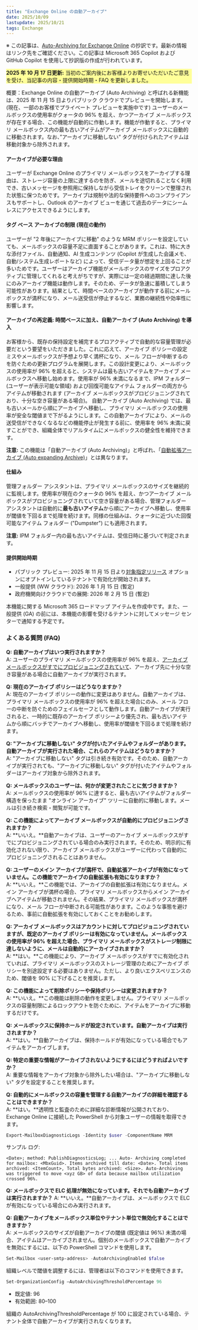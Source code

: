 ```yaml
---
title: "Exchange Online の自動アーカイブ"
date: 2025/10/09
lastupdate: 2025/10/21
tags: Exchange
---
```


※ この記事は、[Auto-Archiving for Exchange Online](https://techcommunity.microsoft.com/blog/exchange/auto-archiving-for-exchange-online/4459735) の抄訳です。最新の情報はリンク先をご確認ください。この記事は Microsoft 365 Copilot および GitHub Copilot を使用して抄訳版の作成が行われています。

<p style="background: #FFFF99;"><strong>2025 年 10 月 17 日更新:</strong> 当初のご案内後にお客様よりお寄せいただいたご意見を受け、当記事の内容・提供開始時期・FAQ を更新しました。</p>
概要：Exchange Online の自動アーカイブ (Auto Archiving) と呼ばれる新機能は、2025 年 11 月 15 日よりパブリック クラウドでプレビューを開始します。(現在、一部のお客様でプライベート プレビューを実施中です)
ユーザーのメールボックスの使用率がクォータの 96% を超え、かつアーカイブ メールボックスが存在する場合、この機能が自動的に作動します。機能が作動すると、プライマリ メールボックス内の最も古いアイテムがアーカイブ メールボックスに自動的に移動されます。なお、”アーカイブに移動しない” タグが付けられたアイテムは移動対象から除外されます。  

#### アーカイブが必要な理由

ユーザーが Exchange Online のプライマリ メールボックスをアーカイブする理由は、ストレージ容量の上限に達するのを防ぎ、メールを途切れることなく利用でき、古いメッセージを参照用に保持しながら受信トレイをクリーンで整理された状態に保つためです。アーカイブは規制や法的な保持要件へのコンプライアンスもサポートし、Outlook のアーカイブ ビューを通じて過去のデータにシームレスにアクセスできるようにします。

#### タグ ベース アーカイブの制限 (現在の動作)

ユーザーが "2 年後にアーカイブに移動" のような MRM ポリシーを設定していても、メールボックスの容量不足に直面することがあります。これは、特に大きな添付ファイル、自動通知、AI 生成コンテンツ (Copilot が生成した会議メモ、自動/システム生成レポートなど) によって、受信データ量が想定を上回ることが多いためです。ユーザーはアーカイブ機能がメールボックスのサイズをプロアクティブに管理してくれると考えがちですが、実際には一定の経過期間に達した後にのみアーカイブ機能は動作します。そのため、データが急速に蓄積してしまう可能性があります。結果として、時間ベースのアーカイブが動作する前にメールボックスが満杯になり、メール送受信が停止するなど、業務の継続性や効率性に影響します。

#### アーカイブの再定義: 時間ベースに加え、自動アーカイブ (Auto Archiving) を導入

お客様から、既存の保持設定を補完するプロアクティブで自動的な容量管理が必要だという要望をいただきました。これに応えて、アーカイブ ポリシーの設定ミスやメールボックスが予想より早く満杯になり、メール フローが中断するのを防ぐための更新プログラムを展開します。この設計変更により、メールボックスの使用率が 96% を超えると、システムは最も古いアイテムをアーカイブ メールボックスへ移動し始めます。使用率が 96% 未満になるまで、IPM フォルダー (ユーザーが表示可能な領域) および回復可能なアイテム フォルダーの両方からアイテムが移動されます (アーカイブ メールボックスがプロビジョニングされており、十分な空き容量がある場合)。
自動アーカイブ (Auto Archiving) では、最も古いメールから順にアーカイブへ移動し、プライマリ メールボックスの使用率が安全な閾値まで下がるようにします。この自動アーカイブにより、メールの送受信ができなくなるなどの機能停止が発生する前に、使用率を 96% 未満に戻すことができ、組織全体でリアルタイムにメールボックスの健全性を維持できます。

**注意:** この機能は「自動アーカイブ (Auto Archiving)」と呼ばれ、「[自動拡張アーカイブ (Auto expanding Archive)](https://learn.microsoft.com/purview/autoexpanding-archiving)」とは異なります。

#### 仕組み

管理フォルダー アシスタントは、プライマリ メールボックスのサイズを継続的に監視します。使用率が現在のクォータの 96% を超え、かつアーカイブ メールボックスがプロビジョニングされていて空き容量がある場合、管理フォルダー アシスタントは自動的に**最も古いアイテム**から順にアーカイブへ移動し、使用率が閾値を下回るまで処理を続けます。同様の仕組みは、クォータに近づいた回復可能なアイテム フォルダー ("Dumpster") にも適用されます。

**注意:** IPM フォルダー内の最も古いアイテムは、受信日時に基づいて判定されます。
#### 提供開始時期

- パブリック プレビュー: 2025 年 11 月 15 日より[対象指定リリース](https://learn.microsoft.com/microsoft-365/admin/manage/release-options-in-office-365?view=o365-worldwide) オプションにオプトインしているテナントで有効化が開始されます。
- 一般提供 (WW クラウド): 2026 年 1 月 15 日 (暫定)
- 政府機関向けクラウドでの展開: 2026 年 2 月 15 日 (暫定)

本機能に関する Microsoft 365 ロードマップ アイテムを作成中です。また、一般提供 (GA) の前には、本機能の影響を受けるテナントに対してメッセージ センターで通知する予定です。

### よくある質問 (FAQ) 

**Q: 自動アーカイブはいつ実行されますか？**  
A: ユーザーのプライマリ メールボックスの使用率が 96% を超え、[アーカイブ メールボックスがすでにプロビジョニングされていて](https://learn.microsoft.com/purview/enable-archive-mailboxes)、アーカイブ先に十分な空き容量がある場合に自動アーカイブが実行されます。

**Q: 現在のアーカイブ ポリシーはどうなりますか？**  
A: 現在のアーカイブ ポリシーの動作に変更はありません。自動アーカイブは、プライマリ メールボックスの使用率が 96% を超えた場合にのみ、メール フローの中断を防ぐためのフェイルセーフとして動作します。自動アーカイブが実行されると、一時的に既存のアーカイブ ポリシーより優先され、最も古いアイテムから順にバッチでアーカイブへ移動し、使用率が閾値を下回るまで処理を続けます。

**Q: "アーカイブに移動しない" タグが付いたアイテムやフォルダーがあります。自動アーカイブが実行された場合、これらのアイテムはどうなりますか？**  
A: "アーカイブに移動しない" タグは引き続き有効です。そのため、自動アーカイブが実行されても、"アーカイブに移動しない" タグが付いたアイテムやフォルダーはアーカイブ対象から除外されます。

**Q: メールボックスのユーザーは、何かが変更されたことに気づきますか？**  
A: メールボックスの使用率が 96% に達すると、最も古いアイテムがフォルダー構造を保ったまま "オンライン アーカイブ" ツリーに自動的に移動します。メールは引き続き検索・閲覧が可能です。

**Q: この機能によってアーカイブ メールボックスが自動的にプロビジョニングされますか？**  
A: **いいえ。**自動アーカイブは、ユーザーのアーカイブ メールボックスがすでにプロビジョニングされている場合のみ実行されます。そのため、明示的に有効化されない限り、アーカイブ メールボックスがユーザーに代わって自動的にプロビジョニングされることはありません。

**Q: ユーザーのメイン アーカイブが満杯で、自動拡張アーカイブが有効になっていません。この機能でアーカイブの自動拡張も有効になりますか？**  
A: **いいえ。**この機能では、アーカイブの自動拡張は有効になりません。メイン アーカイブが満杯の場合、プライマリ メールボックスからメイン アーカイブへアイテムが移動されません。その結果、プライマリ メールボックスが満杯になり、メール フローが中断される可能性があります。このような事態を避けるため、事前に自動拡張を有効にしておくことをお勧めします。

**Q: アーカイブ メールボックスはアカウントに対してプロビジョニングされていますが、既定のアーカイブ ポリシーは有効になっていません。メールボックスの使用率が 96% を超えた場合、プライマリ メールボックスがストレージ制限に達しないように、メールは自動的にアーカイブされますか？**  
A: **はい。**この機能により、アーカイブ メールボックスがすでに有効化されていれば、プライマリ メールボックスのストレージ管理のためにアーカイブ ポリシーを別途設定する必要はありません。ただし、より良いエクスペリエンスのため、閾値を 90% に下げることを推奨します。

**Q: この機能によって削除ポリシーや保持ポリシーは変更されますか？**  
A: **いいえ。**この機能は削除の動作を変更しません。プライマリ メールボックスの容量制限によるロックアウトを防ぐために、アイテムをアーカイブに移動するだけです。

**Q: メールボックスに保持ホールドが設定されています。自動アーカイブは実行されますか？**  
A: **はい。**自動アーカイブは、保持ホールドが有効になっている場合でもアイテムをアーカイブします。

**Q: 特定の重要な情報がアーカイブされないようにするにはどうすればよいですか？**  
A: 重要な情報をアーカイブ対象から除外したい場合は、"アーカイブに移動しない" タグを設定することを推奨します。

**Q: 自動的にメールボックスの容量を管理する自動アーカイブの詳細を確認することはできますか？**  
A: **はい。**透明性と監査のために詳細な診断情報が公開されており、Exchange Online に接続した PowerShell から対象ユーザーの情報を取得できます。

```powershell
Export-MailboxDiagnosticLogs -Identity $user -ComponentName MRM 
```
サンプル ログ: 
```
<Date>; method: PublishDiagnosticsLog; ... Auto- Archiving completed for mailbox: <MbxGuid>. Items archived till date: <Date>. Total items archived: <ItemCount>, Total bytes archived: <Size>. Auto-Archiving was triggered to move <xyz GB> of data because mailbox utilization crossed 96%. 
```

**Q: メールボックスで ELC 処理が無効になっています。それでも自動アーカイブは実行されますか？**
A: **いいえ。**自動アーカイブは、メールボックスで ELC が有効になっている場合にのみ実行されます。

**Q: 自動アーカイブをメールボックス単位やテナント単位で無効化することはできますか？**  
A: メールボックスのサイズが自動アーカイブの閾値 (既定値は 96%) 未満の場合、アイテムはアーカイブされません。個別のメールボックスで自動アーカイブを無効にするには、以下の PowerShell コマンドを使用します。
```powershell
Set-Mailbox <user-smtp-address> -AutoArchivingEnabled $false
```
組織レベルで閾値を調整するには、管理者は以下のコマンドを使用できます。
```powershell
Set-OrganizationConfig –AutoArchivingThresholdPercentage 96
```
- 既定値: 96
- 有効範囲: 80–100

組織の AutoArchivingThresholdPercentage が 100 に設定されている場合、テナント全体で自動アーカイブが実行されなくなります。